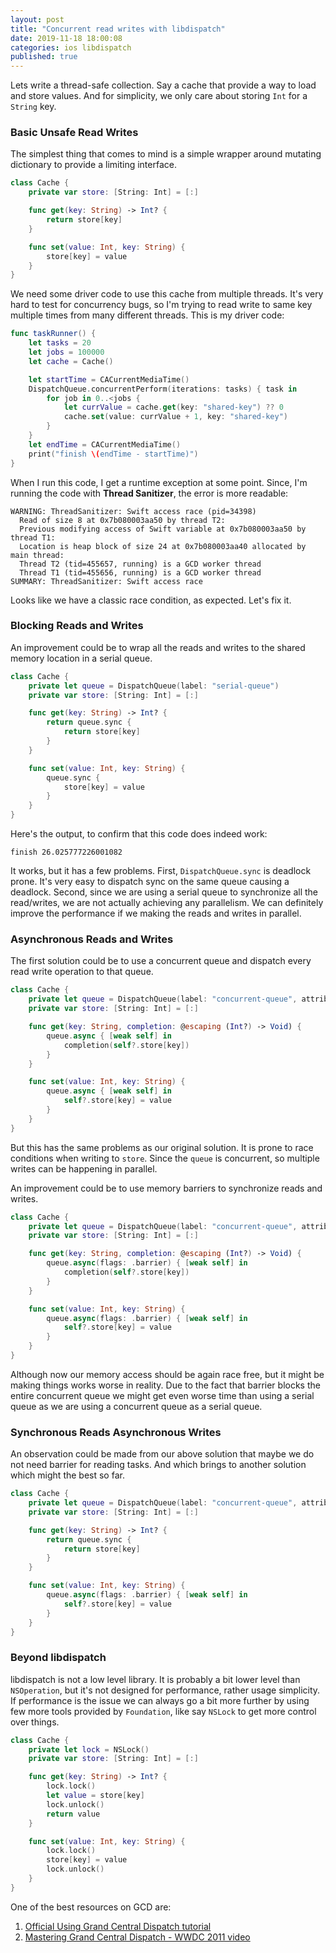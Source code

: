 ```yaml
---
layout: post
title: "Concurrent read writes with libdispatch"
date: 2019-11-18 18:00:08
categories: ios libdispatch
published: true
---
```


Lets write a thread-safe collection. Say a cache that provide a way to load and store values. And for simplicity, we only care about storing `Int` for a `String` key.

### Basic Unsafe Read Writes

The simplest thing that comes to mind is a simple wrapper around mutating dictionary to provide a limiting interface.

```swift
class Cache {
    private var store: [String: Int] = [:]

    func get(key: String) -> Int? {
        return store[key]
    }

    func set(value: Int, key: String) {
        store[key] = value
    }
}
```

We need some driver code to use this cache from multiple threads. It's very hard to test for concurrency bugs, so I'm trying to read write to same key multiple times from many different threads. This is my driver code:

```swift
func taskRunner() {
    let tasks = 20
    let jobs = 100000
    let cache = Cache()

    let startTime = CACurrentMediaTime()
    DispatchQueue.concurrentPerform(iterations: tasks) { task in
        for job in 0..<jobs {
            let currValue = cache.get(key: "shared-key") ?? 0
            cache.set(value: currValue + 1, key: "shared-key")
        }
    }
    let endTime = CACurrentMediaTime()
    print("finish \(endTime - startTime)")
}
```

When I run this code, I get a runtime exception at some point. Since, I'm running the code with **Thread Sanitizer**, the error is more readable:

```
WARNING: ThreadSanitizer: Swift access race (pid=34398)
  Read of size 8 at 0x7b080003aa50 by thread T2:
  Previous modifying access of Swift variable at 0x7b080003aa50 by thread T1:
  Location is heap block of size 24 at 0x7b080003aa40 allocated by main thread:
  Thread T2 (tid=455657, running) is a GCD worker thread
  Thread T1 (tid=455656, running) is a GCD worker thread
SUMMARY: ThreadSanitizer: Swift access race
```

Looks like we have a classic race condition, as expected. Let's fix it.

### Blocking Reads and Writes

An improvement could be to wrap all the reads and writes to the shared memory location in a serial queue.

```swift
class Cache {
    private let queue = DispatchQueue(label: "serial-queue")
    private var store: [String: Int] = [:]

    func get(key: String) -> Int? {
        return queue.sync {
            return store[key]
        }
    }

    func set(value: Int, key: String) {
        queue.sync {
            store[key] = value
        }
    }
}
```

Here's the output, to confirm that this code does indeed work:
```
finish 26.025777226001082
```

It works, but it has a few problems. First, `DispatchQueue.sync` is deadlock prone. It's very easy to dispatch sync on the same queue causing a deadlock. Second, since we are using a serial queue to synchronize all the read/writes, we are not actually achieving any parallelism. We can definitely improve the performance if we making the reads and writes in parallel.

### Asynchronous Reads and Writes

The first solution could be to use a concurrent queue and dispatch every read write operation to that queue.

```swift
class Cache {
    private let queue = DispatchQueue(label: "concurrent-queue", attributes: .concurrent)
    private var store: [String: Int] = [:]

    func get(key: String, completion: @escaping (Int?) -> Void) {
        queue.async { [weak self] in
            completion(self?.store[key])
        }
    }

    func set(value: Int, key: String) {
        queue.async { [weak self] in
            self?.store[key] = value
        }
    }
}
```

But this has the same problems as our original solution. It is prone to race conditions when writing to `store`. Since the `queue` is concurrent, so multiple writes can be happening in parallel.

An improvement could be to use memory barriers to synchronize reads and writes.

```swift
class Cache {
    private let queue = DispatchQueue(label: "concurrent-queue", attributes: .concurrent)
    private var store: [String: Int] = [:]

    func get(key: String, completion: @escaping (Int?) -> Void) {
        queue.async(flags: .barrier) { [weak self] in
            completion(self?.store[key])
        }
    }

    func set(value: Int, key: String) {
        queue.async(flags: .barrier) { [weak self] in
            self?.store[key] = value
        }
    }
}
```

Although now our memory access should be again race free, but it might be making things works worse in reality. Due to the fact that barrier blocks the entire concurrent queue we might get even worse time than using a serial queue as we are using a concurrent queue as a serial queue.

### Synchronous Reads Asynchronous Writes

An observation could be made from our above solution that maybe we do not need barrier for reading tasks. And which brings to another solution which might the best so far.

```swift
class Cache {
    private let queue = DispatchQueue(label: "concurrent-queue", attributes: .concurrent)
    private var store: [String: Int] = [:]

    func get(key: String) -> Int? {
        return queue.sync { 
            return store[key]
        }
    }

    func set(value: Int, key: String) {
        queue.async(flags: .barrier) { [weak self] in
            self?.store[key] = value
        }
    }
}
```

### Beyond libdispatch

libdispatch is not a low level library. It is probably a bit lower level than `NSOperation`, but it's not designed for performance, rather usage simplicity. If performance is the issue we can always go a bit more further by using few more tools provided by `Foundation`, like say `NSLock` to get more control over things.

```swift
class Cache {
    private let lock = NSLock()
    private var store: [String: Int] = [:]

    func get(key: String) -> Int? {
        lock.lock()
        let value = store[key]
        lock.unlock()
        return value
    }

    func set(value: Int, key: String) {
        lock.lock()
        store[key] = value
        lock.unlock()
    }
}
```

One of the best resources on GCD are:

1. [Official Using Grand Central Dispatch tutorial](https://apple.github.io/swift-corelibs-libdispatch/tutorial/)
1. [Mastering Grand Central Dispatch - WWDC 2011 video](https://developer.apple.com/videos/play/wwdc2011/210/)
